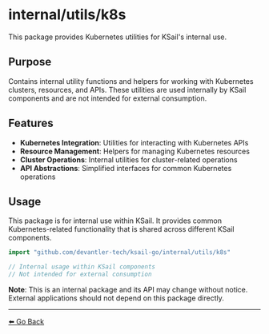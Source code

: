 # internal/utils/k8s

This package provides Kubernetes utilities for KSail's internal use.

## Purpose

Contains internal utility functions and helpers for working with Kubernetes clusters, resources, and APIs. These utilities are used internally by KSail components and are not intended for external consumption.

## Features

- **Kubernetes Integration**: Utilities for interacting with Kubernetes APIs
- **Resource Management**: Helpers for managing Kubernetes resources
- **Cluster Operations**: Internal utilities for cluster-related operations
- **API Abstractions**: Simplified interfaces for common Kubernetes operations

## Usage

This package is for internal use within KSail. It provides common Kubernetes-related functionality that is shared across different KSail components.

```go
import "github.com/devantler-tech/ksail-go/internal/utils/k8s"

// Internal usage within KSail components
// Not intended for external consumption
```

**Note**: This is an internal package and its API may change without notice. External applications should not depend on this package directly.

---

[⬅️ Go Back](../README.md)